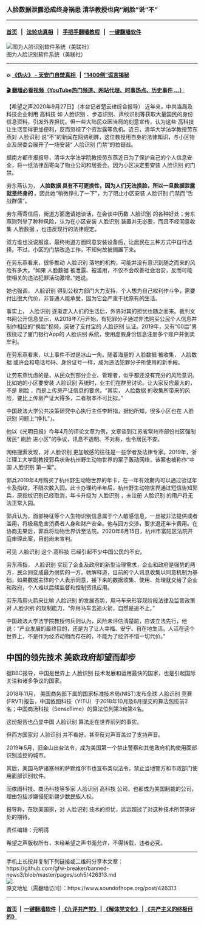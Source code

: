 ### 人脸数据泄露恐成终身祸患 清华教授也向“刷脸”说“不”
------------------------

#### [首页](https://github.com/gfw-breaker/banned-news3/blob/master/README.md) &nbsp;&nbsp;|&nbsp;&nbsp; [法轮功真相](https://github.com/begood0513/basic/blob/master/README.md)  &nbsp;&nbsp;|&nbsp;&nbsp; [手把手翻墙教程](https://github.com/gfw-breaker/guides/wiki)  &nbsp;&nbsp;|&nbsp;&nbsp; [一键翻墙软件](https://github.com/gfw-breaker/nogfw/blob/master/README.md)  



<div><img alt="图为人脸识别软件系统（美联社）" src="https://img.soundofhope.org/2019-12/image_1.jpg"/>
<br/><figcaption class="caption">
 图为人脸识别软件系统（美联社）
</figcaption></div><hr/>

#### 💥 [《伪火》 - 天安门自焚真相 ](http://158.247.195.190:10000/videos/blog/weihuo.html)&nbsp; |&nbsp; [“1400例”谎言揭秘  ](http://158.247.195.190:10000/videos/blog/jiexi1400.html)

#### [ 🎬  翻墙必看视频（YouTube热门频道、网站代理、时事热点、历史事件 ...）](https://github.com/gfw-breaker/links/blob/master/banned.md)

<div><div class="Content__Wrapper sc-1bvya0-0 grZQxZ">
 <p class="meta-top">
  <span class="meta">
   【希望之声2020年9月27日】（本台记者楚云珒综合报导）
  </span>
  近年来，中共当局及科技企业利用
  <ok href="/term/7548">
   高科技
  </ok>
  如
  <ok href="/term/3223">
   人脸识别
  </ok>
  、步态识别、声纹识别等获取大量国民的身份信息资料，引发外界担忧。但一些大陆民众因当局的刻意宣传，认为这些
  <ok href="/term/7548">
   高科技
  </ok>
  让生活变得更加便利，反而忽视了个资泄露等危机。近日，清华大学法学教授劳东燕对
  <ok href="/term/3223">
   人脸识别
  </ok>
  说“不”的新闻在网络刷屏，这位教授用自身的法律知识，与小区物业及居委会展开了一场安装“
  <ok href="/term/3223">
   人脸识别
  </ok>
  门禁”的拉锯战。
 </p>
 <p>
  据南方都市报报导，清华大学法学院教授劳东燕近日为了保护自己的个人信息安全，将一纸法律函寄向了物业公司和居委会。因为小区决定要安装
  <ok href="/term/3223">
   人脸识别
  </ok>
  的门禁。
 </p>
 <div class="AD_Embed__Wrap-sc-1xslmin-0 igMuqX module desktop">
  <div>
  </div>
 </div>
 <p>
  劳东燕认为，
  <strong>
   <ok href="/term/148056">
    人脸数据
   </ok>
   具有不可更换性，因为人们无法换脸，所以一旦数据泄露就是终身的
  </strong>
  。因此她“稍微挣扎了一下”，为了阻止小区安装
  <ok href="/term/3223">
   人脸识别
  </ok>
  门禁而“舌战群儒”。
 </p>
 <p>
  劳东燕寄信后，街道方面邀请她谈话，在会谈中历数
  <ok href="/term/3223">
   人脸识别
  </ok>
  的各种好处；劳东燕则列举了种种风险，认为在小区安装
  <ok href="/term/3223">
   人脸识别
  </ok>
  装置并无必要，而且不经同意收集
  <ok href="/term/148056">
   人脸数据
  </ok>
  ，也违反现行的法律规定。
 </p>
 <p>
  双方谁也没说服谁，最终街道方面同意安装设备后，让居民在三种方式中自行选择。不过，小区的门禁改造工作，不知何故被搁置下来。
 </p>
 <p>
  在劳东燕看来，很多推动
  <ok href="/term/3223">
   人脸识别
  </ok>
  落地的机构，可能并没有意识到随之而来的风险有多大。“如果
  <ok href="/term/148056">
   人脸数据
  </ok>
  被泄露、被滥用，不仅不会改善社会治安，反而可能使相关的违法犯罪活动激增。”她说。
 </p>
 <p>
  她也强调，
  <ok href="/term/3223">
   人脸识别
  </ok>
  得到公权力部门大力支持，个人想为自己权利作斗争，需要付出很大代价，非普通人能承受，因为它会严重干扰原有的生活。
 </p>
 <p>
  事实上，
  <ok href="/term/3223">
   人脸识别
  </ok>
  逐渐走入人们的生活后，外界对其的担忧也随之而来。裁判文书网公开信息显示，从2018年7月开始，有犯罪分子通过非法购买公民个人信息并制作相应的“换脸”视频，突破了支付宝的
  <ok href="/term/3223">
   人脸识别
  </ok>
  认证。2019年，又有“00后”男孩绕过了厦门银行App的
  <ok href="/term/3223">
   人脸识别
  </ok>
  系统，使用虚假身份信息注册多个账户并倒卖牟利。
 </p>
 <p>
  在劳东燕看来，以上事件不过是冰山一角。随着海量的
  <ok href="/term/148056">
   人脸数据
  </ok>
  被收集，
  <ok href="/term/148056">
   人脸数据
  </ok>
  或许会和电话号码、身份证号一样，成为违法犯罪分子所使用的新手段。
 </p>
 <p>
  让劳东燕忧虑的是，从民众到部分企业、管理者，似乎都还没有充分的风险意识。比如她的小区要安装
  <ok href="/term/3223">
   人脸识别
  </ok>
  系统时，业主们在群里讨论。让大家反应最大的，不是
  <ok href="/term/134884">
   刷脸
  </ok>
  ，而是上传房产证信息的要求。“其实，
  <ok href="/term/148056">
   人脸数据
  </ok>
  的收集所带来的风险，要比上传房产证大得多，二者根本不可比拟。”
 </p>
 <p>
  中国政法大学公共决策研究中心执行主任李轩指，据他所知，很多小区也在
  <ok href="/term/3223">
   人脸识别
  </ok>
  问题上“挣扎”」。
 </p>
 <p>
  他以《光明日报》今年4月的评论文章为例，文章谈到江苏省常州市部份社区强制居民“
  <ok href="/term/134884">
   刷脸
  </ok>
  进小区”的争议，讯息不透明、不对称，也令居民不安。
 </p>
 <p>
  网络搜索发现，对
  <ok href="/term/3223">
   人脸识别
  </ok>
  更加敏感的往往是一些学者及法律专家。2019年，浙江理工大学副教授郭兵状告杭州野生动物世界的案子轰动网络，该案也被称作“中国
  <ok href="/term/3223">
   人脸识别
  </ok>
  第一案”。
 </p>
 <p>
  郭兵2019年4月购买了杭州野生动物世界的年卡，在一年有效期内可以通过验证年卡及指纹，不限次数入园。此卡办理约半年后，杭州野生动物世界通过短信告知郭兵，原指纹识别已经取消，年卡升级为
  <ok href="/term/3223">
   人脸识别
  </ok>
  ，未注册
  <ok href="/term/3223">
   人脸识别
  </ok>
  的用户将无法正常入园。
 </p>
 <div class="AD_Embed__Wrap-sc-1xslmin-0 igMuqX module desktop">
  <div>
  </div>
 </div>
 <p>
  郭兵认为，面部特征等个人生物识别信息属于个人敏感信息，一旦被非法提供或者滥用，将极易危害消费者人身和财产安全。他与园方交涉，要求退还年卡费用。在协商无果后，郭兵将动物世界诉至法院。2020年6月15日，杭州市富阳区法院开庭审理此案，目前尚未宣判。
 </p>
 <p>
  可见
  <ok href="/term/3223">
   人脸识别
  </ok>
  这个
  <ok href="/term/7548">
   高科技
  </ok>
  已经引起不少中国公民的不安。
 </p>
 <p>
  劳东燕指，
  <ok href="/term/3223">
   人脸识别
  </ok>
  实现了企业及政府的新型治理需求，企业和政府是强势的两方，民众则变成最为弱势的一方。她解释道，目前的个人讯息收集以同意机制为基础，如果数据主体的个人表示同意，接下来的数据收集、使用、处理就交给了企业和政府，个人难以后续监督和控制资讯应用。
 </p>
 <p>
  劳东燕用火箭来比喻
  <ok href="/term/3223">
   人脸识别
  </ok>
  的发展态势，用马车来形容现阶段法律及监管政策对
  <ok href="/term/3223">
   人脸识别
  </ok>
  的规制能力，“你用马车去追火箭，自然是追不上。”
 </p>
 <p>
  中国政法大学法学院教授何兵则认为，风险未评估清楚前，应该立法先行，他说：“产业发展的最终目的，还是为了让人幸福、安宁、自在地生活。人活在这个世界上，不是作为经济动物而存在的，不能为了经济不惜一切代价。”
 </p>
 <h2>
  中国的领先技术 美欧政府却望而却步
 </h2>
 <p>
  据BBC报导，中国是世界上
  <ok href="/term/3223">
   人脸识别
  </ok>
  技术发展和运用最快的国家，也是引起国际关注和诸多争议的国家。
 </p>
 <p>
  2018年11月， 美国商务部下属的国家标准技术局(NIST)发布全球
  <ok href="/term/3223">
   人脸识别
  </ok>
  竞赛(FRVT)报告，中国依图科技（YITU）于2018年10月及6月提交的算法包揽前2名；中国商汤科技（SenseTime）的算法位列第3和第4名。
 </p>
 <p>
  这份报告也凸显中国
  <ok href="/term/3223">
   人脸识别
  </ok>
  算法走在世界前列的事实。
 </p>
 <p>
  但西方国家对
  <ok href="/term/3223">
   人脸识别
  </ok>
  并不看好，甚至反对声音盖过了支持声音。
 </p>
 <p>
  2019年5月，旧金山出台法令，成为美国第一个禁止警察和其他政府机构使用面部识别监控的城市。
 </p>
 <p>
  其后，美国马萨诸塞州的萨默维尔市也宣布类似法令，禁止当地警方和市政部门使用面部识别软件。
 </p>
 <p>
  而依图科技、商汤科技等多家
  <ok href="/term/3223">
   人脸识别
  </ok>
  <ok href="/term/7548">
   高科技
  </ok>
  公司，也都成为美国制裁的公司，理由包括涉嫌侵犯新疆少数民族人权。
 </p>
 <p>
  报导称，在欧美国家，对
  <ok href="/term/3223">
   人脸识别
  </ok>
  技术的担忧，远远超过了对这种技术所带来好处的期待。
 </p>
 <p class="meta-btm">
  责任编辑：元明清
 </p>
 <p class="meta-btm">
  希望之声版权所有，未经希望之声书面允许，不得转载，违者必究。
 </p>
</div>
</div>
<hr/>
手机上长按并复制下列链接或二维码分享本文章：<br/>
https://github.com/gfw-breaker/banned-news3/blob/master/pages/soh5/426313.md <br/>
<a href='https://github.com/gfw-breaker/banned-news3/blob/master/pages/soh5/426313.md'><img src='https://github.com/gfw-breaker/banned-news3/blob/master/pages/soh5/426313.md.png'/></a> <br/>
原文地址（需翻墙访问）：https://www.soundofhope.org/post/426313


------------------------
#### [首页](https://github.com/gfw-breaker/banned-news3/blob/master/README.md) &nbsp;|&nbsp; [一键翻墙软件](https://github.com/gfw-breaker/nogfw/blob/master/README.md) &nbsp;| [《九评共产党》](https://github.com/gfw-breaker/9ping.md/blob/master/README.md#九评之一评共产党是什么) | [《解体党文化》](https://github.com/gfw-breaker/jtdwh.md/blob/master/README.md) | [《共产主义的终极目的》](https://github.com/gfw-breaker/gczydzjmd.md/blob/master/README.md)


<img src='http://gfw-breaker.win/banned-news3/pages/soh5/426313.md' width='0px' height='0px'/>